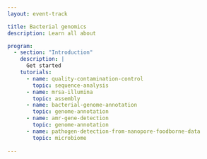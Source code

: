 ```yaml
---
layout: event-track

title: Bacterial genomics
description: Learn all about 

program:
  - section: "Introduction" 
    description: |
      Get started
    tutorials:
      - name: quality-contamination-control
        topic: sequence-analysis
      - name: mrsa-illumina
        topic: assembly
      - name: bacterial-genome-annotation
        topic: genome-annotation
      - name: amr-gene-detection
        topic: genome-annotation
      - name: pathogen-detection-from-nanopore-foodborne-data
        topic: microbiome
        
---
```

